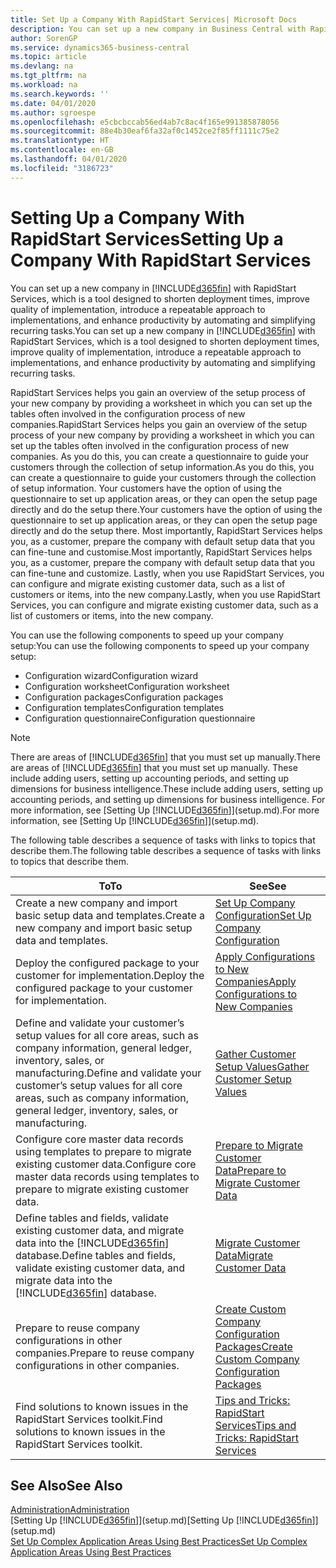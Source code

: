 ```yaml
---
title: Set Up a Company With RapidStart Services| Microsoft Docs
description: You can set up a new company in Business Central with RapidStart services, which is a tool designed to shorten deployment times, improve quality of implementation, introduce a repeatable approach to implementations, and enhance productivity by automating and simplifying recurring tasks.
author: SorenGP
ms.service: dynamics365-business-central
ms.topic: article
ms.devlang: na
ms.tgt_pltfrm: na
ms.workload: na
ms.search.keywords: ''
ms.date: 04/01/2020
ms.author: sgroespe
ms.openlocfilehash: e5cbcbccab56ed4ab7c8ac4f165e991385878056
ms.sourcegitcommit: 88e4b30eaf6fa32af0c1452ce2f85ff1111c75e2
ms.translationtype: HT
ms.contentlocale: en-GB
ms.lasthandoff: 04/01/2020
ms.locfileid: "3186723"
---
```

# <a name="setting-up-a-company-with-rapidstart-services"></a><span data-ttu-id="9e595-103">Setting Up a Company With RapidStart Services</span><span class="sxs-lookup"><span data-stu-id="9e595-103">Setting Up a Company With RapidStart Services</span></span>
<span data-ttu-id="9e595-104">You can set up a new company in [!INCLUDE[d365fin](includes/d365fin_md.md)] with RapidStart Services, which is a tool designed to shorten deployment times, improve quality of implementation, introduce a repeatable approach to implementations, and enhance productivity by automating and simplifying recurring tasks.</span><span class="sxs-lookup"><span data-stu-id="9e595-104">You can set up a new company in [!INCLUDE[d365fin](includes/d365fin_md.md)] with RapidStart Services, which is a tool designed to shorten deployment times, improve quality of implementation, introduce a repeatable approach to implementations, and enhance productivity by automating and simplifying recurring tasks.</span></span>  

<span data-ttu-id="9e595-105">RapidStart Services helps you gain an overview of the setup process of your new company by providing a worksheet in which you can set up the tables often involved in the configuration process of new companies.</span><span class="sxs-lookup"><span data-stu-id="9e595-105">RapidStart Services helps you gain an overview of the setup process of your new company by providing a worksheet in which you can set up the tables often involved in the configuration process of new companies.</span></span> <span data-ttu-id="9e595-106">As you do this, you can create a questionnaire to guide your customers through the collection of setup information.</span><span class="sxs-lookup"><span data-stu-id="9e595-106">As you do this, you can create a questionnaire to guide your customers through the collection of setup information.</span></span> <span data-ttu-id="9e595-107">Your customers have the option of using the questionnaire to set up application areas, or they can open the setup page directly and do the setup there.</span><span class="sxs-lookup"><span data-stu-id="9e595-107">Your customers have the option of using the questionnaire to set up application areas, or they can open the setup page directly and do the setup there.</span></span> <span data-ttu-id="9e595-108">Most importantly, RapidStart Services helps you, as a customer, prepare the company with default setup data that you can fine-tune and customise.</span><span class="sxs-lookup"><span data-stu-id="9e595-108">Most importantly, RapidStart Services helps you, as a customer, prepare the company with default setup data that you can fine-tune and customize.</span></span> <span data-ttu-id="9e595-109">Lastly, when you use RapidStart Services, you can configure and migrate existing customer data, such as a list of customers or items, into the new company.</span><span class="sxs-lookup"><span data-stu-id="9e595-109">Lastly, when you use RapidStart Services, you can configure and migrate existing customer data, such as a list of customers or items, into the new company.</span></span>

<span data-ttu-id="9e595-110">You can use the following components to speed up your company setup:</span><span class="sxs-lookup"><span data-stu-id="9e595-110">You can use the following components to speed up your company setup:</span></span>  

-   <span data-ttu-id="9e595-111">Configuration wizard</span><span class="sxs-lookup"><span data-stu-id="9e595-111">Configuration wizard</span></span>  
-   <span data-ttu-id="9e595-112">Configuration worksheet</span><span class="sxs-lookup"><span data-stu-id="9e595-112">Configuration worksheet</span></span>  
-   <span data-ttu-id="9e595-113">Configuration packages</span><span class="sxs-lookup"><span data-stu-id="9e595-113">Configuration packages</span></span>  
-   <span data-ttu-id="9e595-114">Configuration templates</span><span class="sxs-lookup"><span data-stu-id="9e595-114">Configuration templates</span></span>  
-   <span data-ttu-id="9e595-115">Configuration questionnaire</span><span class="sxs-lookup"><span data-stu-id="9e595-115">Configuration questionnaire</span></span>  

> [!Note]  
>  <span data-ttu-id="9e595-116">There are areas of [!INCLUDE[d365fin](includes/d365fin_md.md)] that you must set up manually.</span><span class="sxs-lookup"><span data-stu-id="9e595-116">There are areas of [!INCLUDE[d365fin](includes/d365fin_md.md)] that you must set up manually.</span></span> <span data-ttu-id="9e595-117">These include adding users, setting up accounting periods, and setting up dimensions for business intelligence.</span><span class="sxs-lookup"><span data-stu-id="9e595-117">These include adding users, setting up accounting periods, and setting up dimensions for business intelligence.</span></span> <span data-ttu-id="9e595-118">For more information, see [Setting Up [!INCLUDE[d365fin](includes/d365fin_md.md)]](setup.md).</span><span class="sxs-lookup"><span data-stu-id="9e595-118">For more information, see [Setting Up [!INCLUDE[d365fin](includes/d365fin_md.md)]](setup.md).</span></span>

 <span data-ttu-id="9e595-119">The following table describes a sequence of tasks with links to topics that describe them.</span><span class="sxs-lookup"><span data-stu-id="9e595-119">The following table describes a sequence of tasks with links to topics that describe them.</span></span>

|<span data-ttu-id="9e595-120">**To**</span><span class="sxs-lookup"><span data-stu-id="9e595-120">**To**</span></span>|<span data-ttu-id="9e595-121">**See**</span><span class="sxs-lookup"><span data-stu-id="9e595-121">**See**</span></span>|  
|------------|-------------|  
|<span data-ttu-id="9e595-122">Create a new company and import basic setup data and templates.</span><span class="sxs-lookup"><span data-stu-id="9e595-122">Create a new company and import basic setup data and templates.</span></span>|[<span data-ttu-id="9e595-123">Set Up Company Configuration</span><span class="sxs-lookup"><span data-stu-id="9e595-123">Set Up Company Configuration</span></span>](admin-set-up-company-configuration.md)|  
|<span data-ttu-id="9e595-124">Deploy the configured package to your customer for implementation.</span><span class="sxs-lookup"><span data-stu-id="9e595-124">Deploy the configured package to your customer for implementation.</span></span>|[<span data-ttu-id="9e595-125">Apply Configurations to New Companies</span><span class="sxs-lookup"><span data-stu-id="9e595-125">Apply Configurations to New Companies</span></span>](admin-apply-configuration-to-new-companies.md)|
|<span data-ttu-id="9e595-126">Define and validate your customer’s setup values for all core areas, such as company information, general ledger, inventory, sales, or manufacturing.</span><span class="sxs-lookup"><span data-stu-id="9e595-126">Define and validate your customer’s setup values for all core areas, such as company information, general ledger, inventory, sales, or manufacturing.</span></span>|[<span data-ttu-id="9e595-127">Gather Customer Setup Values</span><span class="sxs-lookup"><span data-stu-id="9e595-127">Gather Customer Setup Values</span></span>](admin-gather-customer-setup-values.md)|  
|<span data-ttu-id="9e595-128">Configure core master data records using templates to prepare to migrate existing customer data.</span><span class="sxs-lookup"><span data-stu-id="9e595-128">Configure core master data records using templates to prepare to migrate existing customer data.</span></span>|[<span data-ttu-id="9e595-129">Prepare to Migrate Customer Data</span><span class="sxs-lookup"><span data-stu-id="9e595-129">Prepare to Migrate Customer Data</span></span>](admin-use-templates-to-prepare-customer-data-for-migration.md)|  
|<span data-ttu-id="9e595-130">Define tables and fields, validate existing customer data, and migrate data into the [!INCLUDE[d365fin](includes/d365fin_md.md)] database.</span><span class="sxs-lookup"><span data-stu-id="9e595-130">Define tables and fields, validate existing customer data, and migrate data into the [!INCLUDE[d365fin](includes/d365fin_md.md)] database.</span></span>|[<span data-ttu-id="9e595-131">Migrate Customer Data</span><span class="sxs-lookup"><span data-stu-id="9e595-131">Migrate Customer Data</span></span>](admin-migrate-customer-data.md)|
|<span data-ttu-id="9e595-132">Prepare to reuse company configurations in other companies.</span><span class="sxs-lookup"><span data-stu-id="9e595-132">Prepare to reuse company configurations in other companies.</span></span>|[<span data-ttu-id="9e595-133">Create Custom Company Configuration Packages</span><span class="sxs-lookup"><span data-stu-id="9e595-133">Create Custom Company Configuration Packages</span></span>](admin-how-to-create-custom-company-configuration-packages.md)|
|<span data-ttu-id="9e595-134">Find solutions to known issues in the RapidStart Services toolkit.</span><span class="sxs-lookup"><span data-stu-id="9e595-134">Find solutions to known issues in the RapidStart Services toolkit.</span></span>|[<span data-ttu-id="9e595-135">Tips and Tricks: RapidStart Services</span><span class="sxs-lookup"><span data-stu-id="9e595-135">Tips and Tricks: RapidStart Services</span></span>](admin-tips-and-tricks-rapidstart-services.md)|  

## <a name="see-also"></a><span data-ttu-id="9e595-136">See Also</span><span class="sxs-lookup"><span data-stu-id="9e595-136">See Also</span></span>  
[<span data-ttu-id="9e595-137">Administration</span><span class="sxs-lookup"><span data-stu-id="9e595-137">Administration</span></span>](admin-setup-and-administration.md)  
<span data-ttu-id="9e595-138">[Setting Up [!INCLUDE[d365fin](includes/d365fin_md.md)]](setup.md)</span><span class="sxs-lookup"><span data-stu-id="9e595-138">[Setting Up [!INCLUDE[d365fin](includes/d365fin_md.md)]](setup.md)</span></span>  
[<span data-ttu-id="9e595-139">Set Up Complex Application Areas Using Best Practices</span><span class="sxs-lookup"><span data-stu-id="9e595-139">Set Up Complex Application Areas Using Best Practices</span></span>](set-up-complex-application-areas-using-best-practices.md)   
